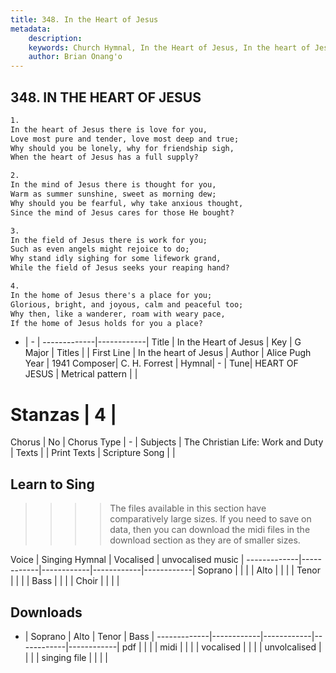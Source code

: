 ```yaml
---
title: 348. In the Heart of Jesus
metadata:
    description: 
    keywords: Church Hymnal, In the Heart of Jesus, In the heart of Jesus, 
    author: Brian Onang'o
---
```



## 348. IN THE HEART OF JESUS

```txt
1.
In the heart of Jesus there is love for you, 
Love most pure and tender, love most deep and true; 
Why should you be lonely, why for friendship sigh, 
When the heart of Jesus has a full supply? 

2.
In the mind of Jesus there is thought for you, 
Warm as summer sunshine, sweet as morning dew; 
Why should you be fearful, why take anxious thought, 
Since the mind of Jesus cares for those He bought? 

3.
In the field of Jesus there is work for you; 
Such as even angels might rejoice to do; 
Why stand idly sighing for some lifework grand, 
While the field of Jesus seeks your reaping hand? 

4.
In the home of Jesus there's a place for you; 
Glorious, bright, and joyous, calm and peaceful too; 
Why then, like a wanderer, roam with weary pace, 
If the home of Jesus holds for you a place?
```

- |   -  |
-------------|------------|
Title | In the Heart of Jesus |
Key | G Major |
Titles |  |
First Line | In the heart of Jesus |
Author | Alice Pugh
Year | 1941
Composer| C. H. Forrest |
Hymnal|  - |
Tune| HEART OF JESUS |
Metrical pattern | |
# Stanzas | 4 |
Chorus | No |
Chorus Type | - |
Subjects | The Christian Life: Work and Duty |
Texts |  |
Print Texts | 
Scripture Song |  |
  
## Learn to Sing

>>>> The files available in this section have comparatively large sizes. If you need to save on data, then you can download the midi files in the download section as they are of smaller sizes.

Voice |  Singing Hymnal | Vocalised | unvocalised music |
-------------|------------|------------|------------|------------|
Soprano | | | |
Alto | | | |
Tenor | | | |
Bass | | | |
Choir | | | |

## Downloads

- |  Soprano | Alto | Tenor | Bass |
-------------|------------|------------|------------|------------|
pdf | | | |
midi | | | |
vocalised | | | |
unvolcalised | | | |
singing file | | | |
  